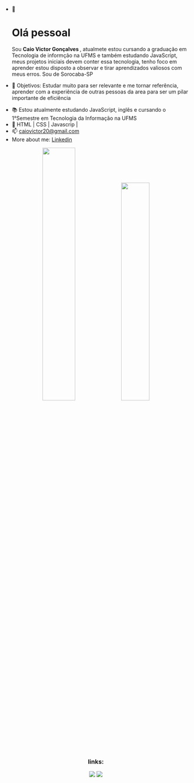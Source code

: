 - 👋 <h1> Olá pessoal</h1>
  Sou <strong>Caio Victor Gonçalves </strong>, atualmete estou cursando a graduação em Tecnologia de informção na UFMS e também estudando JavaScript, meus projetos iniciais devem conter essa tecnologia, tenho foco em aprender estou disposto a observar e tirar aprendizados valiosos com meus erros. Sou de Sorocaba-SP

* 🎯 Objetivos: Estudar muito para ser relevante e me tornar referência, aprender com a experiência de outras pessoas da area para ser um pilar importante de eficiência 

- 📚 Estou atualmente estudando JavaScript, inglês e cursando o 1°Semestre em Tecnologia da Informação na UFMS
- 🌱  HTML | CSS | Javascrip |
- 📫 <a href="mailto:caiovictor20@gmail.com">caiovictor20@gmail.com</a> 
- More about me: <a href="https://www.linkedin.com/in/caio-gon%C3%A7alves-288745a5/">Linkedin</a>
 
<div align="center">
  <img width="42%" src="https://github-readme-stats.vercel.app/api?username=Caiof13Dev&theme=dracula">
  <img width="39%" src="https://github-readme-stats.vercel.app/api/top-langs/?username=Caiof13Dev&layout=compact&theme=dracula">
  
 <div> 
  <h3>links:</h3>
  
   
  <a href="https://www.linkedin.com/in/caio-gon%C3%A7alves-288745a5/" target="_blank"><img src="https://img.shields.io/badge/-LinkedIn-%230077B5?style=for-the-badge&logo=linkedin&logoColor=white" target="_blank"></a>
  <a href = "mailto:caiovictor20@gmail.com"><img src="https://img.shields.io/badge/-Gmail-%23333?style=for-the-badge&logo=gmail&logoColor=white" target="_blank"></a>
  
  </div>
